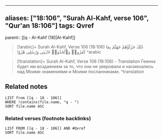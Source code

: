 
---
aliases: ["18:106", "Surah Al-Kahf, verse 106", "Qur'an 18:106"]
tags: Qvref
---

parent:: [[q - Al-Kahf (18)|Al-Kahf]]

> [!arabic]+ Surah Al-Kahf, Verse 106 (18:106)
> <span class="quran-arabic">ذَٰلِكَ جَزَآؤُهُمْ جَهَنَّمُ بِمَا كَفَرُوا۟ وَٱتَّخَذُوٓا۟ ءَايَـٰتِى وَرُسُلِى هُزُوًا</span>
^arabic

> [!translation]+ Surah Al-Kahf, Verse 106 (18:106) - Translation
> Геенна будет им воздаянием за то, что они не уверовали и насмехались над Моими знамениями и Моими посланниками.
^translation



## Related notes
```dataview
LIST from [[q - 18 - 106]]
WHERE !contains(file.name, "q - ")
SORT file.name ASC
```

### Related verses (footnote backlinks)
```dataview
LIST FROM [[q - 18 - 106]] AND #Qvref
SORT file.name ASC
```

